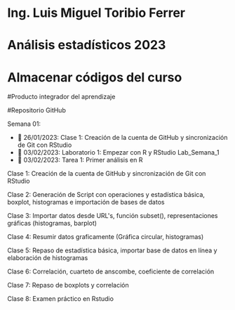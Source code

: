 # Ing. Luis Miguel Toribio Ferrer
# Análisis estadísticos 2023
# Almacenar códigos del curso
#Producto integrador del aprendizaje

#Repositorio GitHub

Semana 01: 

+ 📍 26/01/2023: Clase 1: Creación de la cuenta de GitHub y sincronización de Git con RStudio
+ 📍 03/02/2023: Laboratorio 1: Empezar con R y RStudio Lab_Semana_1
+ 📍 03/02/2023: Tarea 1: Primer análisis en R

Clase 1: Creación de la cuenta de GitHub y sincronización de Git con RStudio

Clase 2: Generación de Script con operaciones y estadística básica, boxplot, histogramas e importación de bases de datos
  
Clase 3: Importar datos desde URL's, función subset(), representaciones gráficas (histogramas, barplot)
  
Clase 4: Resumir datos graficamente (Gráfica circular, histogramas)
  
Clase 5: Repaso de estadística básica, importar base de datos en línea y elaboración de histogramas

Clase 6: Correlación, cuarteto de anscombe, coeficiente de correlación
  
Clase 7: Repaso de boxplots y correlación

Clase 8: Examen práctico en Rstudio 
